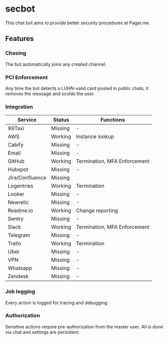 # secbot

This chat bot aims to provide better security procedures at Pagar.me.

## Features

### Chasing

The bot automatically joins any created channel.

### PCI Enforcement

Any time the bot detects a LUHN-valid card posted in public chats, it removes the message and scolds the user.

### Integration

| Service | Status  | Functions |
|---------|---------|-----------|
| 99Taxi | Missing | - |
| AWS | Working | Instance lookup |
| Cabify | Missing| - |
| Email | Missing | - |
| GitHub  | Working | Termination, MFA Enforcement |
| Hubspot | Missing | - |
| Jira/Confluence | Missing |
| Logentries  | Working | Termination |
| Looker | Missing | - |
| Newrelic | Missing | - |
| Readme.io | Working | Change reporting |
| Sentry | Missing | - |
| Slack | Working | Termination, MFA Enforcement |
| Telegram | Missing | - |
| Trello  | Working | Termination |
| Uber | Missing | - |
| VPN | Missing | - |
| Whatsapp | Missing | - |
| Zendesk | Missing | - |

### Job logging

Every action is logged for tracing and debugging.

### Authorization

Sensitive actions require pre-authorization from the master user. All is done via chat and settings are persistent.
